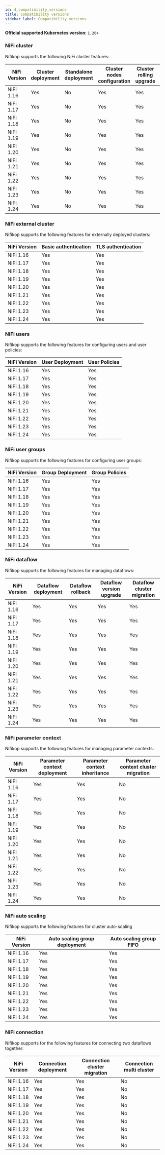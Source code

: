 ```yaml
---
id: 4_compatibility_versions
title: Compatibility versions
sidebar_label: Compatibility versions
---
```


**Official supported Kubernetes version**: `1.20+`


### NiFi cluster

Nifikop supports the following NiFi cluster features: 

| NiFi Version | Cluster deployment | Standalone deployment | Cluster nodes configuration | Cluster rolling upgrade | Cluster scaling | Cluster auto-scaling | Prometheus Reporting |
|--------------|--------------------|-----------------------|-----------------------------|-------------------------|-----------------|----------------------|----------------------|
| NiFi 1.16    | Yes                | No                    | Yes                         | Yes                     | Yes             | Yes                  | Yes                  |
| NiFi 1.17    | Yes                | No                    | Yes                         | Yes                     | Yes             | Yes                  | Yes                  |
| NiFi 1.18    | Yes                | No                    | Yes                         | Yes                     | Yes             | Yes                  | Yes                  |
| NiFi 1.19    | Yes                | No                    | Yes                         | Yes                     | Yes             | Yes                  | Yes                  |
| NiFi 1.20    | Yes                | No                    | Yes                         | Yes                     | Yes             | Yes                  | Yes                  |
| NiFi 1.21    | Yes                | No                    | Yes                         | Yes                     | Yes             | Yes                  | Yes                  |
| NiFi 1.22    | Yes                | No                    | Yes                         | Yes                     | Yes             | Yes                  | Yes                  |
| NiFi 1.23    | Yes                | No                    | Yes                         | Yes                     | Yes             | Yes                  | Yes                  |
| NiFi 1.24    | Yes                | No                    | Yes                         | Yes                     | Yes             | Yes                  | Yes                  |

### NiFi external cluster

Nifikop supports the following features for externally deployed clusters:

| NiFi Version | Basic authentication | TLS authentication |
|--------------|----------------------|--------------------|
| NiFi 1.16    | Yes                  | Yes                |
| NiFi 1.17    | Yes                  | Yes                |
| NiFi 1.18    | Yes                  | Yes                |
| NiFi 1.19    | Yes                  | Yes                |
| NiFi 1.20    | Yes                  | Yes                |
| NiFi 1.21    | Yes                  | Yes                |
| NiFi 1.22    | Yes                  | Yes                |
| NiFi 1.23    | Yes                  | Yes                |
| NiFi 1.24    | Yes                  | Yes                |

### NiFi users

Nifikop supports the following features for configuring users and user policies:

| NiFi Version    | User Deployment | User Policies |
|-----------------|-----------------|---------------|
| NiFi 1.16       | Yes             | Yes           |
| NiFi 1.17       | Yes             | Yes           |
| NiFi 1.18       | Yes             | Yes           |
| NiFi 1.19       | Yes             | Yes           |
| NiFi 1.20       | Yes             | Yes           |
| NiFi 1.21       | Yes             | Yes           |
| NiFi 1.22       | Yes             | Yes           |
| NiFi 1.23       | Yes             | Yes           |
| NiFi 1.24       | Yes             | Yes           |

### NiFi user groups

Nifikop supports the following features for configuring user groups:

| NiFi Version  | Group Deployment | Group Policies |
|---------------|------------------|----------------|
| NiFi 1.16     | Yes              | Yes            |
| NiFi 1.17     | Yes              | Yes            |
| NiFi 1.18     | Yes              | Yes            |
| NiFi 1.19     | Yes              | Yes            |
| NiFi 1.20     | Yes              | Yes            |
| NiFi 1.21     | Yes              | Yes            |
| NiFi 1.22     | Yes              | Yes            |
| NiFi 1.23     | Yes              | Yes            |
| NiFi 1.24     | Yes              | Yes            |

### NiFi dataflow

Nifikop supports the following features for managing dataflows:

| NiFi Version  | Dataflow deployment | Dataflow rollback | Dataflow version upgrade | Dataflow cluster migration |
|---------------|---------------------|-------------------|--------------------------|----------------------------|
| NiFi 1.16     | Yes                 | Yes               | Yes                      | Yes                        |
| NiFi 1.17     | Yes                 | Yes               | Yes                      | Yes                        |
| NiFi 1.18     | Yes                 | Yes               | Yes                      | Yes                        |
| NiFi 1.19     | Yes                 | Yes               | Yes                      | Yes                        |
| NiFi 1.20     | Yes                 | Yes               | Yes                      | Yes                        |
| NiFi 1.21     | Yes                 | Yes               | Yes                      | Yes                        |
| NiFi 1.22     | Yes                 | Yes               | Yes                      | Yes                        |
| NiFi 1.23     | Yes                 | Yes               | Yes                      | Yes                        |
| NiFi 1.24     | Yes                 | Yes               | Yes                      | Yes                        |

### NiFi parameter context

Nifikop supports the following features for managing parameter contexts:

| NiFi Version | Parameter context deployment | Parameter context inheritance | Parameter context cluster migration |
|--------------|------------------------------|-------------------------------|-------------------------------------|
| NiFi 1.16    | Yes                          | Yes                           | No                                  |
| NiFi 1.17    | Yes                          | Yes                           | No                                  |
| NiFi 1.18    | Yes                          | Yes                           | No                                  |
| NiFi 1.19    | Yes                          | Yes                           | No                                  |
| NiFi 1.20    | Yes                          | Yes                           | No                                  |
| NiFi 1.21    | Yes                          | Yes                           | No                                  |
| NiFi 1.22    | Yes                          | Yes                           | No                                  |
| NiFi 1.23    | Yes                          | Yes                           | No                                  |
| NiFi 1.24    | Yes                          | Yes                           | No                                  |


### NiFi auto scaling

Nifikop supports the following features for cluster auto-scaling

| NiFi Version  | Auto scaling group deployment | Auto scaling group FIFO |
|---------------|-------------------------------|-------------------------|
| NiFi 1.16     | Yes                           | Yes                     |
| NiFi 1.17     | Yes                           | Yes                     |
| NiFi 1.18     | Yes                           | Yes                     |
| NiFi 1.19     | Yes                           | Yes                     |
| NiFi 1.20     | Yes                           | Yes                     |
| NiFi 1.21     | Yes                           | Yes                     |
| NiFi 1.22     | Yes                           | Yes                     |
| NiFi 1.23     | Yes                           | Yes                     |
| NiFi 1.24     | Yes                           | Yes                     |

### NiFi connection

Nifikop supports for the following features for connecting two dataflows together:

| NiFi Version | Connection deployment | Connection cluster migration | Connection multi cluster |
|--------------|-----------------------|------------------------------|--------------------------|
| NiFi 1.16    | Yes                   | Yes                          | No                       |
| NiFi 1.17    | Yes                   | Yes                          | No                       |
| NiFi 1.18    | Yes                   | Yes                          | No                       |
| NiFi 1.19    | Yes                   | Yes                          | No                       |
| NiFi 1.20    | Yes                   | Yes                          | No                       |
| NiFi 1.21    | Yes                   | Yes                          | No                       |
| NiFi 1.22    | Yes                   | Yes                          | No                       |
| NiFi 1.23    | Yes                   | Yes                          | No                       |
| NiFi 1.24    | Yes                   | Yes                          | No                       |

